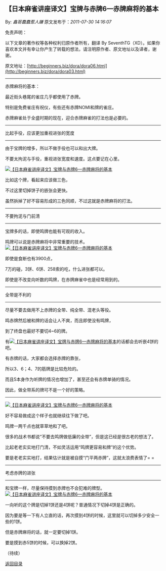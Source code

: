 ## 【日本麻雀讲座译文】宝牌与赤牌6—赤牌麻将的基本

By: *鑫哥蠢蠢惹人嫌* 原文发布于：*2011-07-30 14:16:07*

免责声明：

以下文章的著作权等各种权利归原作者所有，翻译 By
SeventhTG（XD）。如果你喜欢本文并有幸让你产生了转载的想法，请注明原作者、原文地址以及译者，谢谢。

原文地址：[http://beginners.biz/dora/dora06.html](http://beginners.biz/dora/dora03.html)

------------------------------------------------------------------------------------

赤牌麻将的基本：

最近街头巷尾的雀庄几乎都使用了赤牌。

特别是免费雀庄有祝仪，有些还有赤牌NOMI和牌的雀庄。

赤牌麻雀处于全盛时期的现在，迎合赤牌麻雀的打法也是必要的。

------------------------------------------------------------------------------------

比起手役，应该更加重视进张的宽度

------------------------------------------------------------------------------------

由于宝牌的增多，所以不做手役也可以和出大牌。

不要太拘泥与手役，重视进张宽度和速度。这点要记在心里。

[![【日本麻雀讲座译文】宝牌与赤牌6&mdash;赤牌麻将的基本](http://s4.sinaimg.cn/middle/7f78b76fga93805478763&amp;690)](http://photo.blog.sina.com.cn/showpic.html#blogid=7f78b76f0100ukdn&url=http://s4.sinaimg.cn/orignal/7f78b76fga93805478763)

比如这个牌，看起来应该做三色，

不过这里切掉饼子的嵌张会更快。

虽然拆掉了好不容易形成的三色同顺，不过这就是赤牌麻将的打法。

------------------------------------------------------------------------------------

不要拘泥与门前清

------------------------------------------------------------------------------------

宝牌多的话，即使鸣牌也能有可观的收入。

鸣牌可以说是赤牌麻将中非常重要的技术。
[![【日本麻雀讲座译文】宝牌与赤牌6&mdash;赤牌麻将的基本](http://s13.sinaimg.cn/middle/7f78b76fga9381de69d4c&amp;690)](http://photo.blog.sina.com.cn/showpic.html#blogid=7f78b76f0100ukdn&url=http://s13.sinaimg.cn/orignal/7f78b76fga9381de69d4c)

即使是食断也有3900点，

7万的碰，3饼、6饼、258索的吃，什么进张都可以。

即使是不改变向听数的鸣牌，在赤牌麻雀中也是经常用到的。

------------------------------------------------------------------------------------

全带是不利的

------------------------------------------------------------------------------------

尽量不要去做用不上赤牌的全带、纯全带、混老头等役。

鸣赤牌然后被和牌的话会让人不爽，而且即使没有鸣牌，

到了终盘也最好不要切4~6的牌。

有[![【日本麻雀讲座译文】宝牌与赤牌6&mdash;赤牌麻将的基本](http://s8.sinaimg.cn/small/7f78b76fga943b3e3fa67&amp;690)](http://photo.blog.sina.com.cn/showpic.html#blogid=7f78b76f0100ukdn&url=http://s8.sinaimg.cn/orignal/7f78b76fga943b3e3fa67)的话都会去听嵌4饼的吧。

有赤牌的话，大家都会选择赤牌的靠张，

所以3、6；4、7的筋牌是比较危险的。

而且5本身作为听牌的情况也增加了，甚至还会有赤牌单骑的情况。

因此，做全带系的牌可不是一个好的策略。

------------------------------------------------------------------------------------
[![【日本麻雀讲座译文】宝牌与赤牌6&mdash;赤牌麻将的基本](http://s16.sinaimg.cn/middle/7f78b76fga943c0827d0f&amp;690)](http://photo.blog.sina.com.cn/showpic.html#blogid=7f78b76f0100ukdn&url=http://s16.sinaimg.cn/orignal/7f78b76fga943c0827d0f)

好不容易做成这个样子也就继续往下做了吧。

鸣牌一两千点也就草草地和了吧。

很多的战术书都说“不要去鸣牌做低廉的全带”，但是这已经是很古老的想法了。

比起老老实实地打门清，不如灵活运用“鸣牌更容易和牌”的这个优势。

要是老老实实地打，结果估计就是被自摸“门平两赤牌”，这就太浪费表情了= =

------------------------------------------------------------------------------------

考虑赤牌的进张

------------------------------------------------------------------------------------

和宝牌一样，尽量保持摸到赤牌也不会犯难的牌型。
[![【日本麻雀讲座译文】宝牌与赤牌6&mdash;赤牌麻将的基本](http://s14.sinaimg.cn/middle/7f78b76fga943d658245d&amp;690)](http://photo.blog.sina.com.cn/showpic.html#blogid=7f78b76f0100ukdn&url=http://s14.sinaimg.cn/orignal/7f78b76fga943d658245d)

一向听的这个牌是切掉1饼还是4饼呢？普通情况下切掉4饼是正确的。

因为要是等一下有人立直的话，再次摸到4饼的时候，这里就可以切掉多少安全一些的1饼。

但是赤牌麻将的话，就一定要切掉1饼。

要是摸到赤5饼的时候，可以换掉2饼。

（待续）

[返回目录](index.html)

